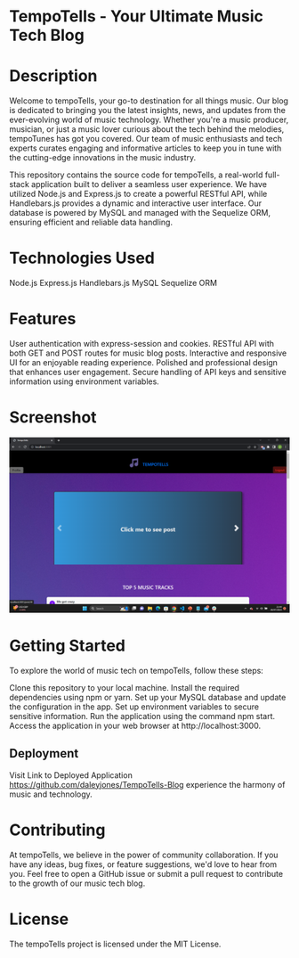 # TempoTells - Your Ultimate Music Tech Blog


# Description
Welcome to tempoTells, your go-to destination for all things music. Our blog is dedicated to bringing you the latest insights, news, and updates from the ever-evolving world of music technology. Whether you're a music producer, musician, or just a music lover curious about the tech behind the melodies, tempoTunes has got you covered. Our team of music enthusiasts and tech experts curates engaging and informative articles to keep you in tune with the cutting-edge innovations in the music industry.

This repository contains the source code for tempoTells, a real-world full-stack application built to deliver a seamless user experience. We have utilized Node.js and Express.js to create a powerful RESTful API, while Handlebars.js provides a dynamic and interactive user interface. Our database is powered by MySQL and managed with the Sequelize ORM, ensuring efficient and reliable data handling.

# Technologies Used
Node.js
Express.js
Handlebars.js
MySQL
Sequelize ORM

# Features
User authentication with express-session and cookies.
RESTful API with both GET and POST routes for music blog posts.
Interactive and responsive UI for an enjoyable reading experience.
Polished and professional design that enhances user engagement.
Secure handling of API keys and sensitive information using environment variables.

# Screenshot
![Screenshot of My Project](./public/images/Screenshot%20(106).png)



# Getting Started
To explore the world of music tech on tempoTells, follow these steps:

Clone this repository to your local machine.
Install the required dependencies using npm or yarn.
Set up your MySQL database and update the configuration in the app.
Set up environment variables to secure sensitive information.
Run the application using the command npm start.
Access the application in your web browser at http://localhost:3000.

## Deployment
Visit Link to Deployed Application https://github.com/daleyjones/TempoTells-Blog  experience the harmony of music and technology.



# Contributing
At tempoTells, we believe in the power of community collaboration. If you have any ideas, bug fixes, or feature suggestions, we'd love to hear from you. Feel free to open a GitHub issue or submit a pull request to contribute to the growth of our music tech blog.

# License
The tempoTells project is licensed under the MIT License.

